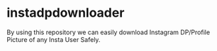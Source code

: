 # instadpdownloader
By using this repository we can easily download Instagram DP/Profile Picture of any Insta User Safely.
